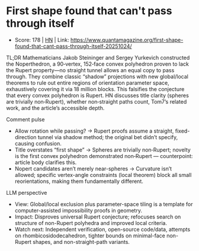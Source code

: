 # First shape found that can't pass through itself

- Score: 178 | [HN](https://news.ycombinator.com/item?id=45694856) | Link: https://www.quantamagazine.org/first-shape-found-that-cant-pass-through-itself-20251024/

TL;DR
Mathematicians Jakob Steininger and Sergey Yurkevich constructed the Noperthedron, a 90‑vertex, 152‑face convex polyhedron proven to lack the Rupert property—no straight tunnel allows an equal copy to pass through. They combine classic “shadow” projections with new global/local theorems to rule out entire regions of orientation parameter space, exhaustively covering it via 18 million blocks. This falsifies the conjecture that every convex polyhedron is Rupert. HN discusses title clarity (spheres are trivially non‑Rupert), whether non‑straight paths count, Tom7’s related work, and the article’s accessible depth.

Comment pulse
- Allow rotation while passing? → Rupert proofs assume a straight, fixed-direction tunnel via shadow method; the original bet didn’t specify, causing confusion.
- Title overstates “first shape” → Spheres are trivially non‑Rupert; novelty is the first convex polyhedron demonstrated non‑Rupert — counterpoint: article body clarifies this.
- Nopert candidates aren’t merely near-spheres → Curvature isn’t allowed; specific vertex-angle constraints (local theorem) block all small reorientations, making them fundamentally different.

LLM perspective
- View: Global/local exclusion plus parameter-space tiling is a template for computer-assisted impossibility proofs in geometry.
- Impact: Disproves universal Rupert conjecture; refocuses search on structure of non-Rupert polyhedra and improved local criteria.
- Watch next: Independent verification, open-source code/data, attempts on rhombicosidodecahedron, tighter bounds on minimal-face non-Rupert shapes, and non-straight-path variants.
